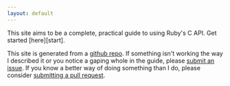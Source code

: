 ```yaml
---
layout: default
---
```


<div class="container">
<div class="jumbotron">
This site aims to be a complete, practical guide to using Ruby's C API. Get
started [here][start].

This site is generated from a [github repo][repo]. If something isn't working
the way I described it or you notice a gaping whole in the guide, please [submit
an issue][iss]. If you know a better way of doing something than I do, please
consider [submitting a pull request][pull].
</div>
</div>

[start]: c
[repo]: https://github.com/silverhammermba/emberb
[iss]: https://github.com/silverhammermba/emberb/issues/new
[pull]: https://github.com/silverhammermba/emberb/pulls
